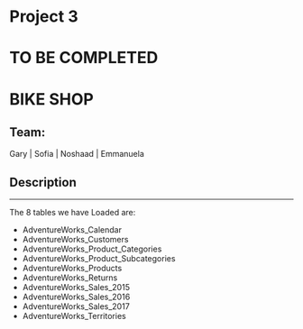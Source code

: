 # Project 3

# TO BE COMPLETED

# BIKE SHOP

## Team: 

Gary  |  Sofia  |  Noshaad  |  Emmanuela

## Description

---


The 8 tables we have Loaded are:

* AdventureWorks_Calendar
* AdventureWorks_Customers
* AdventureWorks_Product_Categories
* AdventureWorks_Product_Subcategories
* AdventureWorks_Products
* AdventureWorks_Returns
* AdventureWorks_Sales_2015
* AdventureWorks_Sales_2016
* AdventureWorks_Sales_2017
* AdventureWorks_Territories










